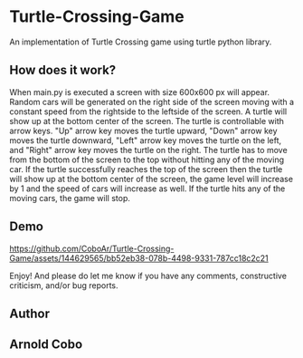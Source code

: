 # Turtle-Crossing-Game
An implementation of Turtle Crossing game using turtle python library.
## How does it work?
When main.py is executed a screen with size 600x600 px will appear. Random cars will be generated on the right side of the screen moving with a constant speed from the rightside to the leftside of the screen. A turtle will show up at the bottom center of the screen. The turtle is controllable with arrow keys. "Up" arrow key moves the turtle upward, "Down" arrow key moves the turtle downward, "Left" arrow key moves the turtle on the left, and "Right" arrow key moves the turtle on the right. The turtle has to move from the bottom of the screen to the top without hitting any of the moving car. If the turtle successfully reaches the top of the screen then the turtle will show up at the bottom center of the screen, the game level will increase by 1 and the speed of cars will increase as well. If the turtle hits any of the moving cars, the game will stop.
## Demo

https://github.com/CoboAr/Turtle-Crossing-Game/assets/144629565/bb52eb38-078b-4498-9331-787cc18c2c21



Enjoy! And please do let me know if you have any comments, constructive criticism, and/or bug reports.
## Author
## Arnold Cobo
